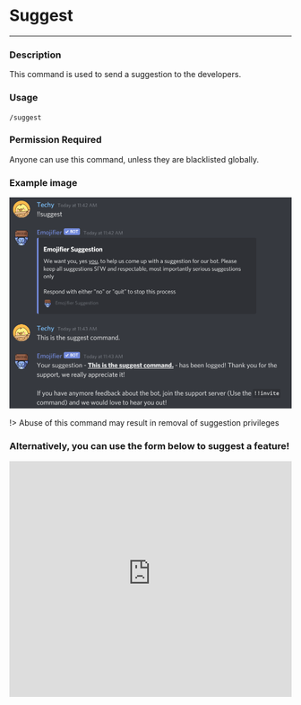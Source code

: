 # Suggest
---
### Description
This command is used to send a suggestion to the developers.
### Usage
```
/suggest
```
### Permission Required
Anyone can use this command, unless they are blacklisted globally.

### Example image
![suggest example](../images/suggestion.PNG)

!> Abuse of this command may result in removal of suggestion privileges

### Alternatively, you can use the form below to suggest a feature!


<!-- Copy and Paste Me -->
<div class="emojifier-suggestions" style="height: 420px; width: 100%;">
  <iframe
    src="https://emojifier-suggestions.glitch.me"
    title="Emojifier Suggestions"
    allow="geolocation; microphone; camera; midi; vr; encrypted-media"
    style="height: 100%; width: 100%; border: 0;">
  </iframe>
</div> 

